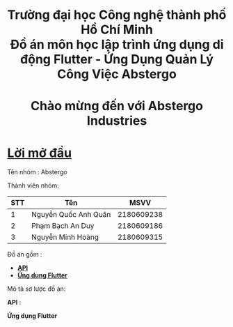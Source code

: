 <h1 align="center"> Trường đại học Công nghệ thành phố Hồ Chí Minh <br/>
    Đồ án môn học lập trình ứng dụng di động Flutter - 
    Ứng Dụng Quản Lý Công Việc Abstergo
</h1>

<h1 align ="center"> Chào mừng đến với Abstergo Industries</h1>




# [**Lời mở đầu**](#lời-mở-đầu)

Tên nhóm : Abstergo

Thành viên nhóm:

|STT|Tên|MSVV|
|---|---|----|
|1|Nguyễn Quốc Anh Quân|2180609238|
|2|Phạm Bạch An Duy|2180609186|
|3|Nguyễn Minh Hoàng|2180609315|


Đồ án gồm :
* [**API**](https://github.com/QuanNguyenD/API_Mobile)
* [**Ứng dụng Flutter**](https://github.com/duypham27/flutter_taskscheduling_app)

Mô tả sơ lược đồ án:

**API** : 




**Ứng dụng Flutter** 

